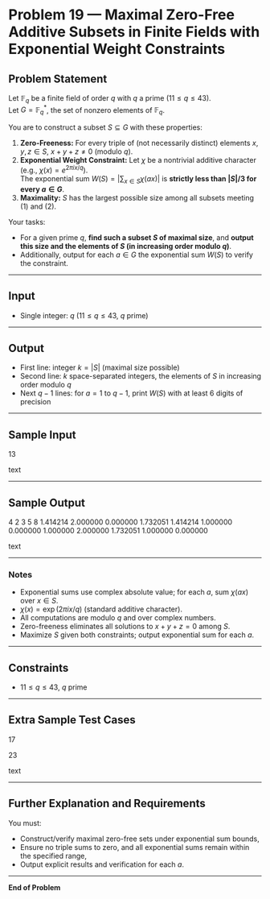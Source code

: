 # Problem 19 — Maximal Zero-Free Additive Subsets in Finite Fields with Exponential Weight Constraints

## Problem Statement

Let $\mathbb{F}_q$ be a finite field of order $q$ with $q$ a prime ($11 \leq q \leq 43$).  
Let $G = \mathbb{F}_q^*$, the set of nonzero elements of $\mathbb{F}_q$.

You are to construct a subset $S \subseteq G$ with these properties:

1. **Zero-Freeness:** For every triple of (not necessarily distinct) elements $x, y, z \in S$, $x + y + z \neq 0$ (modulo $q$).
2. **Exponential Weight Constraint:** Let $\chi$ be a nontrivial additive character (e.g., $\chi(x) = e^{2\pi i x / q}$).  
   The exponential sum $W(S) = \left|\sum_{x \in S} \chi(ax)\right|$ is **strictly less than $|S|/3$ for every $a \in G$**.
3. **Maximality:** $S$ has the largest possible size among all subsets meeting (1) and (2).

Your tasks:

- For a given prime $q$, **find such a subset $S$ of maximal size**, and **output this size and the elements of $S$ (in increasing order modulo $q$)**.
- Additionally, output for each $a \in G$ the exponential sum $W(S)$ to verify the constraint.

---

## Input

- Single integer: $q$ ($11 \leq q \leq 43$, $q$ prime)

---

## Output

- First line: integer $k = |S|$ (maximal size possible)
- Second line: $k$ space-separated integers, the elements of $S$ in increasing order modulo $q$
- Next $q-1$ lines: for $a = 1$ to $q-1$, print $W(S)$ with at least 6 digits of precision

---

## Sample Input

13

text

---

## Sample Output

4
2 3 5 8
1.414214
2.000000
0.000000
1.732051
1.414214
1.000000
0.000000
1.000000
2.000000
1.732051
1.000000
0.000000

text

---

### Notes

- Exponential sums use complex absolute value; for each $a$, sum $\chi(ax)$ over $x \in S$.
- $\chi(x) = \exp(2\pi i x / q)$ (standard additive character).
- All computations are modulo $q$ and over complex numbers.
- Zero-freeness eliminates all solutions to $x + y + z = 0$ among $S$.
- Maximize $S$ given both constraints; output exponential sum for each $a$.

---

## Constraints

- $11 \leq q \leq 43$, $q$ prime

---

## Extra Sample Test Cases

17

23

text

---

## Further Explanation and Requirements

You must:

- Construct/verify maximal zero-free sets under exponential sum bounds,
- Ensure no triple sums to zero, and all exponential sums remain within the specified range,
- Output explicit results and verification for each $a$.

---

**End of Problem**
